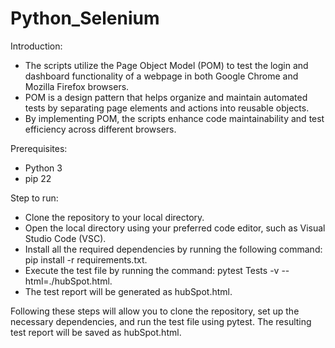 # Python_Selenium

Introduction:

- The scripts utilize the Page Object Model (POM) to test the login and dashboard functionality of a webpage in both Google Chrome and Mozilla Firefox browsers. 
- POM is a design pattern that helps organize and maintain automated tests by separating page elements and actions into reusable objects.
- By implementing POM, the scripts enhance code maintainability and test efficiency across different browsers.

Prerequisites:

- Python 3
- pip 22

Step to run:
- Clone the repository to your local directory.
- Open the local directory using your preferred code editor, such as Visual Studio Code (VSC).
- Install all the required dependencies by running the following command: pip install -r requirements.txt.
- Execute the test file by running the command: pytest Tests -v --html=./hubSpot.html.
- The test report will be generated as hubSpot.html.

Following these steps will allow you to clone the repository, set up the necessary dependencies, and run the test file using pytest.
The resulting test report will be saved as hubSpot.html.
